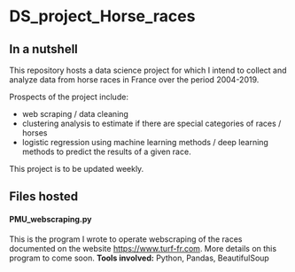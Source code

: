 # DS_project_Horse_races

## In a nutshell
This repository hosts a data science project for which I intend to collect and analyze data from horse races in France over the period 2004-2019.

Prospects of the project include:
- web scraping / data cleaning
- clustering analysis to estimate if there are special categories of races / horses
- logistic regression using machine learning methods / deep learning methods to predict the results of a given race.

This project is to be updated weekly.

## Files hosted
#### PMU_webscraping.py
This is the program I wrote to operate webscraping of the races documented on the website https://www.turf-fr.com. More details on this program to come soon.
**Tools involved:** Python, Pandas, BeautifulSoup
